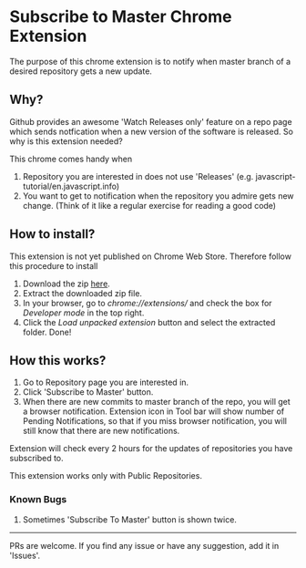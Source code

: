 # Subscribe to Master Chrome Extension

The purpose of this chrome extension is to notify when master branch of a
desired repository gets a new update.

## Why?

Github provides an awesome 'Watch Releases only' feature on a repo page which
sends notfication when a new version of the software is released. So why is this
extension needed?

This chrome comes handy when

1. Repository you are interested in does not use 'Releases' (e.g. javascript-tutorial/en.javascript.info)
2. You want to get to notification when the repository you admire gets new
   change. (Think of it like a regular exercise for reading a good code)

## How to install?
This extension is not yet published on Chrome Web Store. Therefore follow this
procedure to install
1. Download the zip [here](https://github.com/sumitpore/chrome-extension-notify-when-master-changes/releases/download/v1.0.0/notify-when-master-changes-v1.0.0.zip).
2. Extract the downloaded zip file.
3. In your browser, go to *chrome://extensions/* and check the box for *Developer mode* in the top right.
4. Click the *Load unpacked extension* button and select the extracted folder. Done!

## How this works?

1. Go to Repository page you are interested in.
2. Click 'Subscribe to Master' button.
3. When there are new commits to master branch of the repo, you will get a
   browser notification. Extension icon in Tool bar will show number of Pending Notifications, so that if
   you miss browser notification, you will still know that there are new notifications.

Extension will check every 2 hours for the updates of repositories you have
subscribed to.

This extension works only with Public Repositories.

### Known Bugs

1. Sometimes 'Subscribe To Master' button is shown twice.

---

PRs are welcome. If you find any issue or have any suggestion, add it in
'Issues'.
